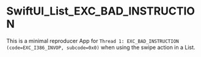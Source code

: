 # SwiftUI_List_EXC_BAD_INSTRUCTION

This is a minimal reproducer App for `Thread 1: EXC_BAD_INSTRUCTION (code=EXC_I386_INVOP, subcode=0x0)` when using the swipe action in a List.
